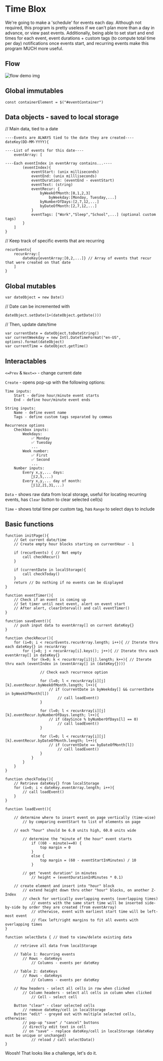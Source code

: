 # Time Blox
We're going to make a 'schedule' for events each day. Although not required, this program is pretty useless if we can't plan more than a day in advance, or view past events. Additionally, being able to set start and end times for each event, event durations + custom tags (to compute total time per day) notifications once events start, and recurring events make this program MUCH more useful.

## Flow
![flow demo img](./build/images/BLOXDEMO.png)

## Global immutables

`const containerElement = $("#eventContainer")`

## Data objects - saved to local storage

// Main data, tied to a date

```
----Events are ALWAYS tied to the date they are created----
dateKey(DD-MM-YYYY){

----List of events for this date---- 
    eventArray: [

----Each eventIndex in eventArray contains...----
        (eventIndex){ 
            eventStart: (unix milliseconds)
            eventEnd: (unix millliseconds)
            eventDuration: (eventEnd - eventStart)
            eventText: (string)
            eventRecur: {
                byWeekOfMonth:[0,1,2,3]
                    byWeekday:[Monday, Tuesday,...]
                byNumberOfDays:[2,7,12,...]
                byDateOfMonth:[2,7,12,...]
            }
            eventTags: ["Work","Sleep","School",...] (optional custom tags)
        }
    ]
}
```

// Keep track of specific events that are recurring

```
recurEvents{
    recurArray:[
        dateKey{eventArray:[0,2,...]} // Array of events that recur that were created on that date
    ]
}
```

## Global mutables

`var dateObject = new Date()`

// Date can be incremented with 

`dateObject.setDate(1+(dateObject.getDate()))`

// Then, update date/time

    var currentDate = dateObject.toDateString()
    var currentWeekday = new Intl.DateTimeFormat("en-US", options).format(dateObject)
    var currentTime = dateObject.getTime()

## Interactables

`<=Prev` & `Next=>` - change current date

`Create` - opens pop-up with the following options:

    Time inputs:
        Start - define hour/minute event starts
        End - define hour/minute event ends

    String inputs:
        Name - define event name
        Tags - define custom tags separated by commas

    Recurrence options
        Checkbox inputs:
            Weekdays: 
                ✅ Monday
                ✅ Tuesday
                ...
            Week number:
                ✅ First
                ✅ Second
                ...
        Number inputs:
            Every x,y,... days:
                🔳(2,5,...)
            Every x,y,... day of month:
                🔳(12,21,31,...)


`Data` - shows raw data from local storage, useful for locating recurring events, has `Clear` button to clear selected cell(s)

`Time` - shows total time per custom tag, has `Range` to select days to include



## Basic functions
```
function initPage(){
    // Get current date/time
    // Create empty hour blocks starting on currentHour - 1
    
    if (recurEvents) { // Not empty
        call checkRecur()
    }
    
    if (currentDate in localStorage){
        call checkToday()
    }
    return // Do nothing if no events can be displayed
}
```

```
function eventTimer(){
    // Check if an event is coming up
    // Set timer until next event, alert on event start
    // After alert, clearInterval() and call eventTimer()
}
```

```
function saveEvent(){
    // push input data to eventArray[] on current dateKey{}
}
```

```
function checkRecur(){
    for (i=0; i < recurEvents.recurArray.length; i++){ // Iterate thru each dateKey{} in recurArray
        for (j=0; j < recurArray[i].keys(); j++){ // Iterate thru each eventArray[] in dateKey{}
            for (k=0; k < recurArray[i][j].length; k++){ // Iterate thru each (eventIndex in (eventArray[] in (dateKey{})))
                 
                // Check each recurrence option
                
                for (l=0; l < recurArray[i][j][k].eventRecur.byWeekOfMonth.length; l++){
                    // if (currentDate in byWeekday[] && currentDate in byWeekOfMonth[l])
                        // call loadEvent()
                }

                for (l=0; l < recurArray[i][j][k].eventRecur.byNumberOfDays.length; l++){
                    // if (daySince % byNumberOfDays[l] == 0)
                        // call loadEvent()
                }

                for (l=0; l < recurArray[i][j][k].eventRecur.byDateOfMonth.length; l++){
                    // if (currentDate == byDateOfMonth[l])
                        // call loadEvent()
                }
            }
        }
    }
}
```

```
function checkToday(){
    // Retrieve dateKey{} from localStorage
    for (i=0; i < dateKey.eventArray.length; i++){
        // call loadEvent()
    }
}
```

```
function loadEvent(){
    
    // determine where to insert event on page vertically (time-wise)
        // by comparing eventStart to list of elements on page
    
    // each "hour" should be 6.0 units high, 60.0 units wide
        
        // determine the "minute of the hour" event starts
            if ((60 - minute)==0) {
                top margin = 0
            }
            else {
                top margin = (60 - eventStartInMinutes) / 10
            }
        
        // get "event duration" in minutes
            // height = (eventDurationInMinutes * 0.1)
    
    // create element and insert into "hour" block
        // extend height down thru other "hour" blocks, on another Z-Index
        // check for vertically overlapping events (overlapping times)
            // events with the same start time will be inserted side-by-side by order they are created (from eventArray)
            // otherwise, event with earliest start time will be left-most event
            // flex left/right margins to fit all events with overlapping times
}
```

```
function selectData { // Used to view/delete existing data
    
    // retrieve all data from localStorage
    
    // Table 1: Recurring events
        // Rows - dateKeys
            // Columns - events per dateKey
    
    // Table 2: dateKeys
        // Rows - dateKeys
            // Columns - events per dateKey

    // Row headers - select all cells in row when clicked
        // Column headers - select all cells in column when clicked
            // Cell - select cell
    
    Button "clear" - clear selected cells
        // remove dateKey/cell in localStorage
    Button "edit" - greyed out with multiple selected cells, otherwise:
        // pop-up "save" / "cancel" buttons
        // directly edit text in cell
        // on "save" - replace dateKey/cell in localStorage (dateKey must be unique or unchanged)
            // reload / call selectData()
}
```

Woosh! That looks like a challenge, let's do it.